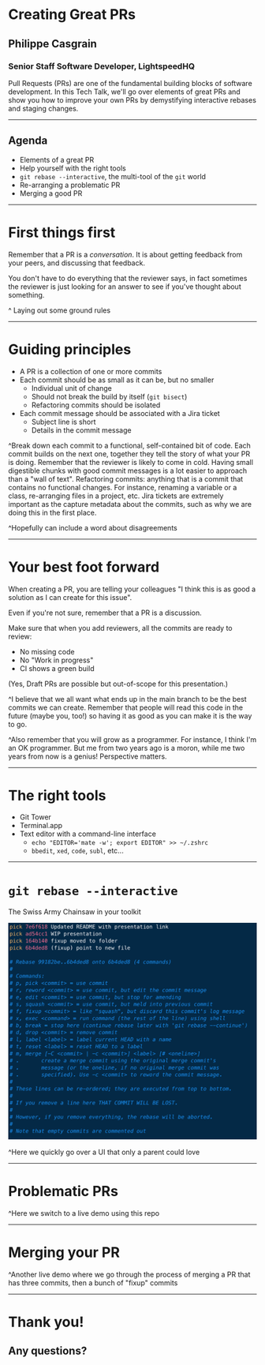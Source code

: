 # Creating Great PRs
## Philippe Casgrain
### Senior Staff Software Developer, LightspeedHQ

Pull Requests (PRs) are one of the fundamental building blocks of software development. In this Tech Talk, we'll go over elements of great PRs and show you how to improve your own PRs by demystifying interactive rebases and staging changes.

---

## Agenda

* Elements of a great PR
* Help yourself with the right tools
* `git rebase --interactive`, the multi-tool of the `git` world
* Re-arranging a problematic PR
* Merging a good PR

---

# First things first

Remember that a PR is a _conversation_. It is about getting feedback from your peers, and discussing that feedback. 

You don't have to do everything that the reviewer says, in fact sometimes the reviewer is just looking for an answer to see if you've thought about something.

^ Laying out some ground rules

---

# Guiding principles

* A PR is a collection of one or more commits
* Each commit should be as small as it can be, but no smaller
  * Individual unit of change
  * Should not break the build by itself (`git bisect`)
  * Refactoring commits should be isolated
* Each commit message should be associated with a Jira ticket
  * Subject line is short
  * Details in the commit message

^Break down each commit to a functional, self-contained bit of code. Each commit builds on the next one, together they tell the story of what your PR is doing.
Remember that the reviewer is likely to come in cold. Having small digestible chunks with good commit messages is a lot easier to approach than a "wall of text".
Refactoring commits: anything that is a commit that contains no functional changes. For instance, renaming a variable or a class, re-arranging files in a project, etc. 
Jira tickets are extremely important as the capture metadata about the commits, such as why we are doing this in the first place. 

^Hopefully can include a word about disagreements
  
---

# Your best foot forward

When creating a PR, you are telling your colleagues "I think this is as good a solution as I can create for this issue".

Even if you're not sure, remember that a PR is a discussion.

Make sure that when you add reviewers, all the commits are ready to review:

* No missing code
* No "Work in progress"
* CI shows a green build

(Yes, Draft PRs are possible but out-of-scope for this presentation.)

^I believe that we all want what ends up in the main branch to be the best commits we can create. Remember that people will read this code in the future (maybe you, too!) so having it as good as you can make it is the way to go.

^Also remember that you will grow as a programmer. For instance, I think I'm an OK programmer. But me from two years ago is a moron, while me two years from now is a genius! Perspective matters.

---

# The right tools

* Git Tower
* Terminal.app
* Text editor with a command-line interface
  * `echo "EDITOR='mate -w'; export EDITOR" >> ~/.zshrc`
  * `bbedit`, `xed`, `code`, `subl`, etc...

---

# `git rebase --interactive`

The Swiss Army Chainsaw in your toolkit

![right, fit](interactive-ui.png)

^Here we quickly go over a UI that only a parent could love

---

# Problematic PRs

^Here we switch to a live demo using this repo

---

# Merging your PR

^Another live demo where we go through the process of merging a PR that has three commits, then a bunch of "fixup" commits

---

# Thank you!

## Any questions?
